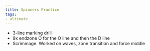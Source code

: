 ```yaml
---
title: Spinners Practice
tags:
- ultimate
---
```


- 3-line marking drill
- 9x endzone O for the O line and then the D line
- Scrimmage. Worked on waves, zone transition and force middle
